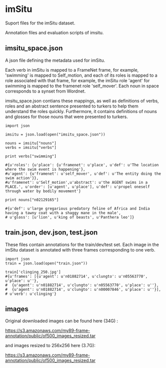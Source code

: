 # imSitu
Suport files for the imSitu dataset. 

Annotation files and evaluation scripts of imsitu. 

## imsitu_space.json
A json file defining the metadata used for imSitu. 

Each verb in imSitu is mapped to a FrameNet frame, for example, 'swimming' is mapped to Self_motion, and each of its roles is mapped to a role associated with that frame, for example, the imSitu role 'agent' for swimming is mapped to the framenet role 'self_mover'. Each noun in space corresponds to a synset from Wordnet.
 
imsitu_space.json contians these mappings, as well as definitions of verbs, roles and an abstract sentence presented to turkers to help them understand the roles quickly. Furthermore, it contains definitions of nouns and glosses for those nouns that were presented to turkers.
 
```
import json

imsitu = json.load(open("imsitu_space.json"))

nouns = imsitu["nouns"]
verbs = imsitu["verbs"]

print verbs["swimming"]

#{u'roles': {u'place': {u'framenet': u'place', u'def': u'The location where the swim event is happening'}, 
#u'agent': {u'framenet': u'self_mover', u'def': u'The entity doing the swim action'}}, 
#u'framenet': u'Self_motion',u'abstract': u'the AGENT swims in a PLACE.', u'order': [u'agent', u'place'], u'def': u'propel oneself through water by bodily movement'}

print nouns["n02129165"]

#{u'def': u'large gregarious predatory feline of Africa and India having a tawny coat with a shaggy mane in the male',
# u'gloss': [u'lion', u'king of beasts', u'Panthera leo']}

```
## train.json, dev.json, test.json

These files contain annotations for the train/dev/test set. Each image in the imSitu dataset is annotated with three frames corresponding to one verb.  

```
import json
train = json.load(open("train.json"))

train['clinging_250.jpg']
#{u'frames': [{u'agent': u'n01882714', u'clungto': u'n05563770', u'place': u''},
#  {u'agent': u'n01882714', u'clungto': u'n05563770', u'place': u''},
#  {u'agent': u'n01882714', u'clungto': u'n00007846', u'place': u''}],
# u'verb': u'clinging'}

```

## images
Original downloaded images can be found here (34G) :

https://s3.amazonaws.com/my89-frame-annotation/public/of500_images_resized.tar

and images resized to 256x256 here (3.7G):

https://s3.amazonaws.com/my89-frame-annotation/public/of500_images_resized.tar
